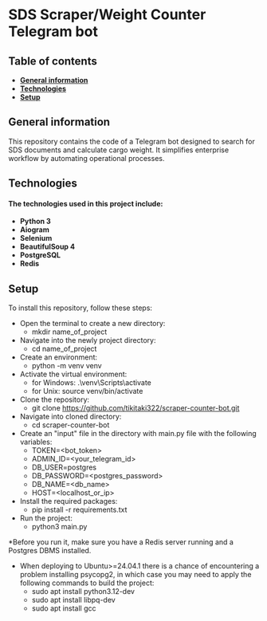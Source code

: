 # SDS Scraper/Weight Counter Telegram bot

## Table of contents
- **[General information](https://github.com/TikiTaki322/scraper-counter-bot#general-information)**
- **[Technologies](https://github.com/TikiTaki322/scraper-counter-bot#technologies)**
- **[Setup](https://github.com/TikiTaki322/scraper-counter-bot#setup)**

## General information
This repository contains the code of a Telegram bot designed to search for SDS documents and calculate cargo weight. It simplifies enterprise workflow by automating operational processes.

## Technologies
#### The technologies used in this project include:
- **Python 3**
- **Aiogram**
- **Selenium**
- **BeautifulSoup 4**
- **PostgreSQL**
- **Redis**

## Setup
To install this repository, follow these steps:

- Open the terminal to create a new directory:
  - mkdir name_of_project
- Navigate into the newly project directory: 
  - cd name_of_project
- Сreate an environment:
  - python -m venv venv
- Activate the virtual environment:
  - for Windows: .\venv\Scripts\activate
  - for Unix: source venv/bin/activate 
- Clone the repository: 
  - git clone https://github.com/tikitaki322/scraper-counter-bot.git
- Navigate into cloned directory:
  - cd scraper-counter-bot
- Create an "input" file in the directory with main.py file with the following variables:
  - TOKEN=<bot_token>
  - ADMIN_ID=<your_telegram_id>
  - DB_USER=postgres
  - DB_PASSWORD=<postgres_password>
  - DB_NAME=<db_name>
  - HOST=<localhost_or_ip>
- Install the required packages: 
  - pip install -r requirements.txt
- Run the project: 
  - python3 main.py


*Before you run it, make sure you have a Redis server running and a Postgres DBMS installed.
- When deploying to Ubuntu>=24.04.1 there is a chance of encountering a problem installing psycopg2, in which case you may need to apply the following commands to build the project:
  - sudo apt install python3.12-dev
  - sudo apt install libpq-dev
  - sudo apt install gcc
